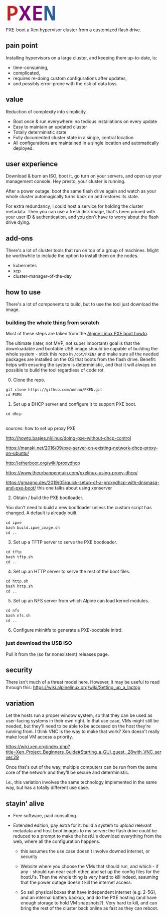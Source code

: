 ![alt text](https://github.com/umhau/pxen/blob/main/PXEN.png?raw=true)

PXE-boot a Xen hypervisor cluster from a customized flash drive.

## pain point

Installing hypervisors on a large cluster, and keeping them up-to-date, is:

- time-consuming, 
- complicated, 
- requires re-doing custom configurations after updates,  
- and possibly error-prone with the risk of data loss.

## value

Reduction of complexity into simplicity.

- Boot once & run everywhere: no tedious installations on every update
- Easy to maintain an updated cluster
- Totally deterministic state
- Fully documented cluster state in a single, central location
- All configurations are maintained in a single location and automatically deployed.

## user experience

Download & burn an ISO, boot it, go turn on your servers, and open up your management console. Hey presto, your cluster is running. 

After a power outage, boot the same flash drive again and watch as your whole cluster automagically turns back on and restores its state.

For extra redundancy, I could host a service for holding the cluster metadata. Then you can use a fresh disk image, that's been primed with your user ID & authentication, and you don't have to worry about the flash drive dying. 

## add-ons

There's a lot of cluster tools that run on top of a group of machines. Might be worthwhile to include the option to install them on the nodes.

- kubernetes
- xcp
- cluster-manager-of-the-day

## how to use

There's a lot of components to build, but to use the tool just download the image.

### building the whole thing from scratch

Most of these steps are taken from the [Alpine Linux PXE boot howto](https://wiki.alpinelinux.org/wiki/PXE_boot). 

The ultimate (later, not MVP, not super important) goal is that the downloadable and bootable USB image should be capable of building the whole system - stick this repo in `/opt/PXEN/` and make sure all the needed packages are installed on the OS that boots from the flash drive.  Benefit: helps with ensuring the system is deterministic, and that it will always be possible to build the tool regardless of code rot.

0. Clone the repo.

```
git clone https://github.com/umhau/PXEN.git
cd PXEN
```

1. Set up a DHCP server and configure it to support PXE boot.

```
cd dhcp


```

sources: how to set up proxy PXE

http://howto.basjes.nl/linux/doing-pxe-without-dhcp-control

https://manski.net/2016/09/pxe-server-on-existing-network-dhcp-proxy-on-ubuntu/

http://etherboot.org/wiki/proxydhcp

https://www.theurbanpenguin.com/pxelinux-using-proxy-dhcp/

https://gmagno.dev/2019/05/quick-setup-of-a-proxydhcp-with-dnsmasq-and-pxe-boot/
this one talks about using xenserver


2. Obtain / build the PXE bootloader.  

You don't need to build a new bootloader unless the custom script has changed. A default is already built.

```
cd ipxe
bash build.ipxe_image.sh
cd ..
```

3. Set up a TFTP server to serve the PXE bootloader.

```
cd tftp
bash tftp.sh
cd ..
```

4. Set up an HTTP server to serve the rest of the boot files.

```
cd http.sh
bash http.sh
cd ..
```

5. Set up an NFS server from which Alpine can load kernel modules.

```
cd nfs
bash nfs.sh
cd ..
```

6. Configure mkinitfs to generate a PXE-bootable initrd.



### just download the USB ISO

Pull it from the (so far nonexistent) releases page.

## security

There isn't much of a threat model here. However, it may be useful to read through this: https://wiki.alpinelinux.org/wiki/Setting_up_a_laptop

## variation

Let the hosts run a proper window system, so that they can be used as user-facing systems in their own right. In that use case, VMs might still be needed, but they'll need to be able to be accessed on the host they're running from. I think VNC is the way to make that work? Xen doesn't really make local VM access a priority.

https://wiki.xen.org/index.php?title=Xen_Project_Beginners_Guide#Starting_a_GUI_guest_.28with_VNC_server.29

Once that's out of the way, multiple computers can be run from the same core of the network and they'll be secure and deterministic.

i.e., this variation involves the same technology implemented in the same way, but has a totally different use case. 

## stayin' alive

- Free software, paid consulting.

- Extended edition, pay extra for it: build a system to upload relevant metadata and host boot images to my server: the flash drive could be reduced to a prompt to make the hostU's download everything from the web, where all the configuration happens.

  - this assumes the use case doesn't involve downed internet, or security

  - Website where you choose the VMs that should run, and which - if any - should run near each other, and set up the config files for the hostU's. Then the whole thing is very hard to kill indeed, assuming that the power outage doesn't kill the internet access.

  - So sell physical boxes that have independent internet (e.g. 2-5G), and an internal battery backup, and do the PXE hosting (and have enough storage to hold VM snapshots?). Very hard to kill, and can bring the rest of the cluster back online as fast as they can reboot.
